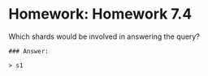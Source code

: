 # Homework: Homework 7.4

Which shards would be involved in answering the query?

```
### Answer:

> s1

```
